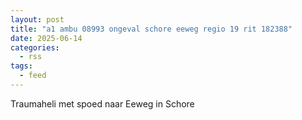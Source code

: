```yaml
---
layout: post
title: "a1 ambu 08993 ongeval schore eeweg regio 19 rit 182388"
date: 2025-06-14
categories: 
  - rss
tags: 
  - feed
---
```


Traumaheli met spoed naar Eeweg in Schore
